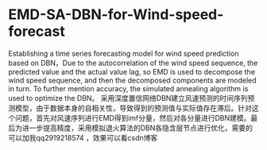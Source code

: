 # EMD-SA-DBN-for-Wind-speed-forecast
Establishing a time series forecasting model for wind speed prediction based on DBN，Due to the autocorrelation of the wind speed sequence, the predicted value and the actual value lag, so EMD is used to decompose the wind speed sequence, and then the decomposed components are modeled in turn. To further mention accuracy, the simulated annealing algorithm is used to optimize the DBN。
采用深度置信网络DBN建立风速预测的时间序列预测模型，由于数据本身的自相关性，导致得到的预测值与实际值存在滞后。针对这个问题，首先对风速序列进行EMD得到imf分量，然后对各分量进行DBN建模。最后为进一步提高精度，采用模拟退火算法的DBN各隐含层节点进行优化，需要的可以加我qq2919218574  ，效果可以看csdn博客
